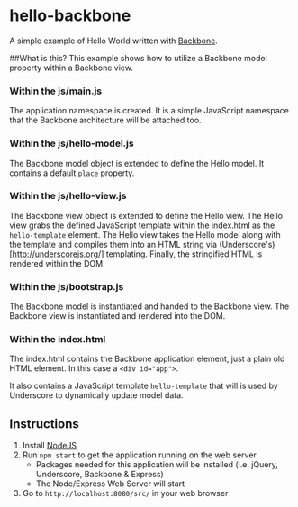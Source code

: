 # hello-backbone
A simple example of Hello World written with [Backbone](http://backbonejs.org/).

##What is this?
This example shows how to utilize a Backbone model property within a Backbone view.

### Within the js/main.js
The application namespace is created. It is a simple JavaScript namespace that the Backbone architecture will be attached too.

### Within the js/hello-model.js
The Backbone model object is extended to define the Hello model. It contains a default `place` property.

### Within the js/hello-view.js
The Backbone view object is extended to define the Hello view. The Hello view grabs the defined JavaScript template within the index.html as the `hello-template` element. The Hello view takes the Hello model along with the template and compiles them into an HTML string via (Underscore's)[http://underscorejs.org/] templating. Finally, the stringified HTML is rendered within the DOM. 

### Within the js/bootstrap.js
The Backbone model is instantiated and handed to the Backbone view. The Backbone view is instantiated and rendered into the DOM.

### Within the index.html
The index.html contains the Backbone application element, just a plain old HTML element. In this case a `<div id="app">`. 

It also contains a JavaScript template `hello-template` that will is used by Underscore to dynamically update model data.

## Instructions
1. Install [NodeJS](https://nodejs.org/)
2. Run `npm start` to get the application running on the web server
    * Packages needed for this application will be installed (i.e. jQuery, Underscore, Backbone & Express)
    * The Node/Express Web Server will start
3. Go to `http://localhost:8080/src/` in your web browser